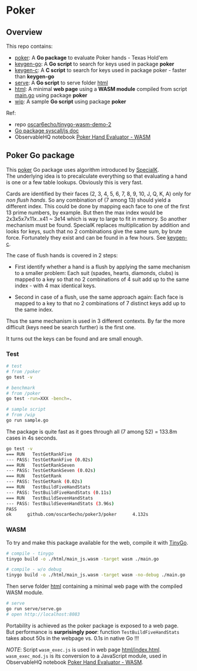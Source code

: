 # Poker

## Overview

This repo contains:

- [poker](./poker): A **Go package** to evaluate Poker hands - Texas Hold'em
- [keygen-go](./keygen-go): A **Go script** to search for keys used in package **poker**
- [keygen-c](./keygen-c): A **C script** to search for keys used in package poker - faster than **keygen-go**
- [serve](./serve): A **Go script** to serve folder [html](./html)
- [html](./html): A minimal **web page** using a **WASM module** compiled from script [main.go](./main.go) using package **poker**
- [wip](./wip): A sample **Go script** using package **poker**

Ref:

- repo [oscar6echo/tinygo-wasm-demo-2](https://github.com/oscar6echo/tinygo-wasm-demo-2)
- [Go package syscall/js doc](https://pkg.go.dev/syscall/js)
- ObservableHQ notebook [Poker Hand Evaluator - WASM](https://observablehq.com/@oscar6echo/poker-hand-evaluator-wasm)

## Poker Go package

This [poker](./poker) Go package uses algorithm introduced by [SpecialK](https://github.com/kennethshackleton/SKPokerEval).  
The underlying idea is to precalculate everything so that evaluating a hand is one or a few table lookups. Obviously this is very fast.

Cards are identified by their faces (2, 3, 4, 5, 6, 7, 8, 9, 10, J, Q, K, A) only for _non flush hands_. So any combination of (7 among 13) should yield a different index. This could be done by mapping each face to one of the first 13 prime numbers, by example. But then the max index would be 2x3x5x7x11x..x41 ~ 3e14 which is way to large to fit in memory. So another mechanism must be found. SpecialK replaces multiplication by addition and looks for keys, such that no 2 combinations give the same sum, by brute force. Fortunately they exist and can be found in a few hours. See [keygen-c](./keygen-c).

The case of flush hands is covered in 2 steps:

- First identify whether a hand is a flush by applying the same mechanism to a smaller problem: Each suit (spades, hearts, diamonds, clubs) is mapped to a key so that no 2 combinations of 4 suit add up to the same index - with 4 max identical keys.

- Second in case of a flush, use the same approach again: Each face is mapped to a key to that no 2 combinations of 7 distinct keys add up to the same index.

Thus the same mechanism is used in 3 different contexts. By far the more difficult (keys need be search further) is the first one.

It turns out the keys can be found and are small enough.

### Test

```bash
# test
# from /poker
go test -v

# benchmark
# from /poker
go test -run=XXX -bench=.

# sample script
# from /wip
go run sample.go
```

The package is quite fast as it goes through all (7 among 52) = 133.8m cases in 4s seconds.

```bash
go test -v
=== RUN   TestGetRankFive
--- PASS: TestGetRankFive (0.02s)
=== RUN   TestGetRankSeven
--- PASS: TestGetRankSeven (0.02s)
=== RUN   TestGetRank
--- PASS: TestGetRank (0.02s)
=== RUN   TestBuildFiveHandStats
--- PASS: TestBuildFiveHandStats (0.11s)
=== RUN   TestBuildSevenHandStats
--- PASS: TestBuildSevenHandStats (3.96s)
PASS
ok      github.com/oscar6echo/poker3/poker      4.132s
```

### WASM

To try and make this package available for the web, compile it with [TinyGo](https://tinygo.org/).

```bash
# compile - tinygo
tinygo build -o ./html/main_js.wasm -target wasm ./main.go

# compile - w/o debug
tinygo build -o ./html/main_js.wasm -target wasm -no-debug ./main.go
```

Then serve folder [html](./html) containing a minimal web page with the compiled WASM module.

```bash
# serve
go run serve/serve.go
# open http://localhost:8083
```

Portability is achieved as the poker package is exposed to a web page.  
But performance is **surprisingly poor**: function `TestBuildFiveHandStats` takes about 50s in the webpage vs. 0.1s in native Go !!!

_NOTE_: Script `wasm_exec.js` is used in web page [html/index.html](./html/index.html). `wasm_exec_mod.js` is its conversion to a JavaScript module, used in ObservableHQ notebook [Poker Hand Evaluator - WASM](https://observablehq.com/@oscar6echo/poker-hand-evaluator-wasm).
